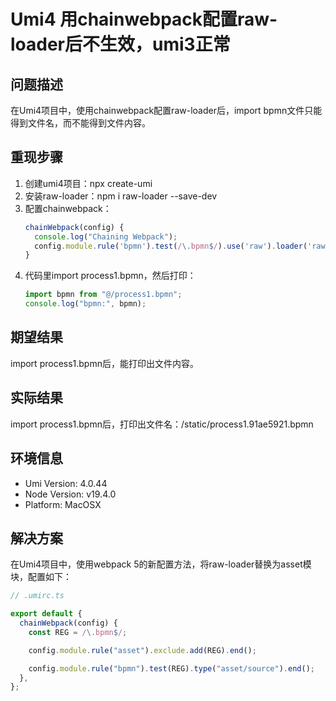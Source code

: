 # Umi4 用chainwebpack配置raw-loader后不生效，umi3正常

## 问题描述

在Umi4项目中，使用chainwebpack配置raw-loader后，import bpmn文件只能得到文件名，而不能得到文件内容。

## 重现步骤

1. 创建umi4项目：npx create-umi
2. 安装raw-loader：npm i raw-loader --save-dev
3. 配置chainwebpack：
   ```javascript
   chainWebpack(config) {
     console.log("Chaining Webpack");
     config.module.rule('bpmn').test(/\.bpmn$/).use('raw').loader('raw-loader');
   }
   ```
4. 代码里import process1.bpmn，然后打印：
   ```javascript
   import bpmn from "@/process1.bpmn";
   console.log("bpmn:", bpmn);
   ```

## 期望结果

import process1.bpmn后，能打印出文件内容。

## 实际结果

import process1.bpmn后，打印出文件名：/static/process1.91ae5921.bpmn

## 环境信息

- Umi Version: 4.0.44
- Node Version: v19.4.0
- Platform: MacOSX

## 解决方案

在Umi4项目中，使用webpack 5的新配置方法，将raw-loader替换为asset模块，配置如下：

```typescript
// .umirc.ts

export default {
  chainWebpack(config) {
    const REG = /\.bpmn$/;

    config.module.rule("asset").exclude.add(REG).end();

    config.module.rule("bpmn").test(REG).type("asset/source").end();
  },
};
```
